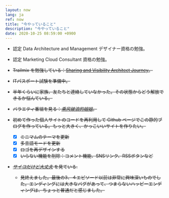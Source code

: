 ```yaml
---
layout: now
lang: ja
ref: now
title: "今やっていること"
description: "今やっていること"
date: 2020-10-25 08:59:00 +0900
---
```

* 認定 Data Architecture and Management デザイナー資格の勉強。
* 認定 Marketing Cloud Consultant 資格の勉強。

* ~~Trailmix を勉強している：[Sharing and Visibility Architect Journey](https://trailhead.salesforce.com/users/strailhead/trailmixes/architect-sharing-and-visibility)。~~
* ~~ITパスポート試験を準備中。~~
* ~~半年くらいに家族、友たちと連絡していなかった。その状態からどう解放できるか悩んている。~~
* ~~バラエティ番組を見る：[*乘风破浪的姐姐*](https://www.mgtv.com/h/338497.html)。~~
* ~~初めて作った個人サイトのコードを再利用して Github ページでこの静的ブログを作っている。もっと大きく、かっこいいサイトを作りたい。~~
  * [x] ~~ミニマムのテーマを更新~~
  * [x] ~~多言語モードを更新~~
  * [x] ~~ロゴを再デザインする~~
  * [x] ~~いらない機能を削除：コメント機能、SNSリンク、RSSボタンなど~~
* ~~[_サイコだけど大丈夫_](https://tv.gboku.com/voddetail/1446.html) を見ている.~~
  * ~~見終えました。最後の3、４エピソード以前は非常に興味深いものでした。エンディングには大きなバグがあって、つまらないハッピーエンディングは、ちょっと普通だと感じました。~~